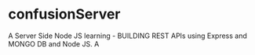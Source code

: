 # confusionServer
A Server Side Node JS learning - BUILDING REST APIs using Express and MONGO DB and Node JS. A
